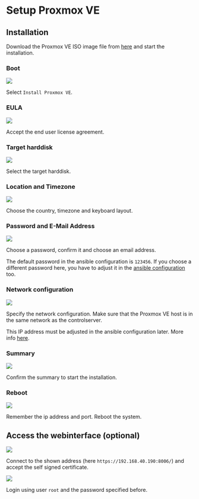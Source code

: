 # Setup Proxmox VE

## Installation
Download the Proxmox VE ISO image file from [here](https://www.proxmox.com/de/downloads/category/iso-images-pve) and start the installation.

### Boot
![](./assets/images/setup-proxmox/1.png)

Select `Install Proxmox VE`.

### EULA
![](./assets/images/setup-proxmox/2.png)

Accept the end user license agreement.

### Target harddisk
![](./assets/images/setup-proxmox/3.png)

Select the target harddisk.

### Location and Timezone
![](./assets/images/setup-proxmox/4.png)

Choose the country, timezone and keyboard layout.

### Password and E-Mail Address
![](./assets/images/setup-proxmox/5.png)

Choose a password, confirm it and choose an email address.

The default password in the ansible configuration is `123456`.
If you choose a different password here, you have to adjust it in the
[ansible configuration](ansible-configuration.md#host-and-password) too.

### Network configuration
![](./assets/images/setup-proxmox/6.png)

Specify the network configuration.
Make sure that the Proxmox VE host is in the same network as the controlserver.

This IP address must be adjusted in the ansible configuration later.
More info [here](ansible-configuration.md#proxmox).

### Summary
![](./assets/images/setup-proxmox/7.png)

Confirm the summary to start the installation.

### Reboot
![](./assets/images/setup-proxmox/8.png)

Remember the ip address and port. Reboot the system.

## Access the webinterface (optional)
![](./assets/images/setup-proxmox/9.png)

Connect to the shown address (here `https://192.168.40.190:8006/`) and accept the self signed certificate.

![](./assets/images/setup-proxmox/10.png)

Login using user `root` and the password specified before.
